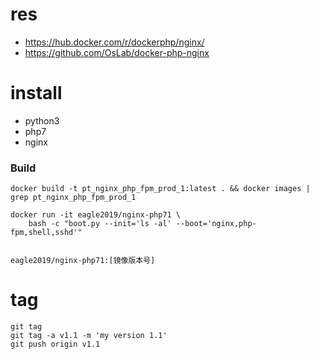 # res

- https://hub.docker.com/r/dockerphp/nginx/
- https://github.com/OsLab/docker-php-nginx


# install 

- python3
- php7
- nginx

### Build
    
    docker build -t pt_nginx_php_fpm_prod_1:latest . && docker images | grep pt_nginx_php_fpm_prod_1

    docker run -it eagle2019/nginx-php71 \
        bash -c "boot.py --init='ls -al' --boot='nginx,php-fpm,shell,sshd'"


	eagle2019/nginx-php71:[镜像版本号]

                
# tag
	
	git tag
	git tag -a v1.1 -m 'my version 1.1' 
	git push origin v1.1